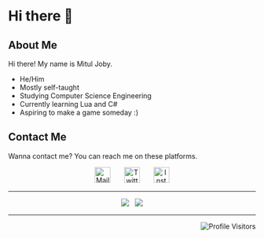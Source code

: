 # Hi there 👋

## About Me
Hi there! My name is Mitul Joby.
- He/Him
- Mostly self-taught
- Studying Computer Science Engineering
- Currently learning Lua and C#
- Aspiring to make a game someday :)

## Contact Me
Wanna contact me? You can reach me on these platforms.
<p align = "center">
  <a title="E-Mail Me" href="mailto:its.mitul.joby@gmail.com?Subject=Hi%20Mitul"><img alt="Mail Me" src="https://mituljoby.me/static/images/Mail-White.png" height="32"></a>
  &nbsp;&nbsp;&nbsp;&nbsp;&nbsp;
  <a title="Find me on Twitter" href="https://twitter.com/mituljoby"><img alt="Twitter" src="https://mituljoby.me/static/images/Twitter-Logo-Rounded-White.png" height="32"></a>
  &nbsp;&nbsp;&nbsp;&nbsp;&nbsp;
  <a title="Find me on Instagram" href="https://www.instagram.com/mitul_joby/"><img alt="Instagram" src="https://mituljoby.me/static/images/Instagram-Logo-White.png" height="32"></a>
</p>

<hr>
<p align = "center">
    <img src="https://github-readme-stats.vercel.app/api/?username=Mitul-Joby&hide=issues,contribs&show_icons=true&title_color=fff&icon_color=123456&text_color=9f9f9f&bg_color=151515" />
  	&nbsp;
  <img src="https://github-readme-stats.vercel.app/api/top-langs/?username=Mitul-Joby&layout=compact&title_color=fff&text_color=9f9f9f&bg_color=151515&border_color=ffffff" />
</p>
<hr>

<p align = "right">
  <img src ="https://komarev.com/ghpvc/?username=Mitul-Joby&color=123456&style=flat" alt="Profile Visitors"/>
</p>
